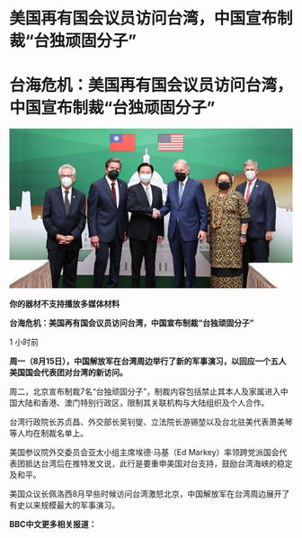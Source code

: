 # 美国再有国会议员访问台湾，中国宣布制裁“台独顽固分子”


#  台海危机：美国再有国会议员访问台湾，中国宣布制裁“台独顽固分子”

![](p0ctd0d6.jpg)

**你的器材不支持播放多媒体材料**

**台海危机：美国再有国会议员访问台湾，中国宣布制裁“台独顽固分子”**

1 小时前

**周一（8月15日），中国解放军在台湾周边举行了新的军事演习，以回应一个五人美国国会代表团对台湾的新访问。**

周二，北京宣布制裁7名“台独顽固分子”，制裁内容包括禁止其本人及家属进入中国大陆和香港、澳门特别行政区，限制其关联机构与大陆组织及个人合作。

台湾行政院长苏贞昌、外交部长吴钊燮、立法院长游锡堃以及台北驻美代表萧美琴等人均在制裁名单上。

美国参议院外交委员会亚太小组主席埃德·马基（Ed Markey）率领跨党派国会代表团抵达台湾后在推特发文说，此行是要重申美国对台支持，鼓励台湾海峡的稳定及和平。

美国众议长佩洛西8月早些时候访问台湾激怒北京，中国解放军在台湾周边展开了有史以来规模最大的军事演习。

**BBC中文更多相关报道：**


